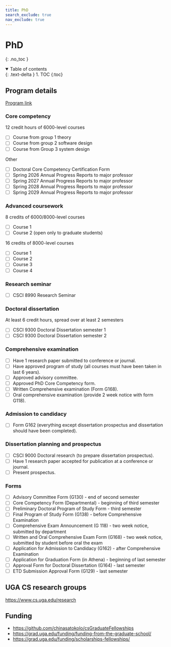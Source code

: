 ```yaml
---
title: PhD
search_exclude: true
nav_exclude: true
---
```


<!-- prettier-ignore-start -->
# PhD
{: .no_toc }

<details open markdown="block">
  <summary>
    Table of contents
  </summary>
  {: .text-delta }
1. TOC
{:toc}
</details>

<!-- prettier-ignore-end -->

## Program details

[Program link](https://computing.uga.edu/doctor-philosophy-computer-science)

### Core competency

12 credit hours of 6000-level courses

-   [ ] Course from group 1 theory
-   [ ] Course from group 2 software design
-   [ ] Course from Group 3 system design

Other

-   [ ] Doctoral Core Competency Certification Form
-   [ ] Spring 2026 Annual Progress Reports to major professor
-   [ ] Spring 2027 Annual Progress Reports to major professor
-   [ ] Spring 2028 Annual Progress Reports to major professor
-   [ ] Spring 2029 Annual Progress Reports to major professor

### Advanced coursework

8 credits of 6000/8000-level courses

-   [ ] Course 1
-   [ ] Course 2 (open only to graduate students)

16 credits of 8000-level courses

-   [ ] Course 1
-   [ ] Course 2
-   [ ] Course 3
-   [ ] Course 4

### Research seminar

-   [ ] CSCI 8990 Research Seminar

### Doctoral dissertation

At least 6 credit hours, spread over at least 2 semesters

-   [ ] CSCI 9300 Doctoral Dissertation semester 1
-   [ ] CSCI 9300 Doctoral Dissertation semester 2

### Comprehensive examination

-   [ ] Have 1 research paper submitted to conference or journal.
-   [ ] Have approved program of study (all courses must have been taken in last 6 years).
-   [ ] Approved advisory committee.
-   [ ] Approved PhD Core Competency form.
-   [ ] Written Comprehensive examination (Form G168).
-   [ ] Oral comprehensive examination (provide 2 week notice with form G118).

### Admission to candidacy

-   [ ] Form G162 (everything except dissertation prospectus and dissertation should have been completed).

### Dissertation planning and prospectus

-   [ ] CSCI 9000 Doctoral research (to prepare dissertation prospectus).
-   [ ] Have 1 research paper accepted for publication at a conference or journal.
-   [ ] Present prospectus.

### Forms

-   [ ] Advisory Committee Form (G130) - end of second semester
-   [ ] Core Competency Form (Departmental) - beginning of third semester
-   [ ] Preliminary Doctoral Program of Study Form - third semester
-   [ ] Final Program of Study Form (G138) - before Comprehensive Examination
-   [ ] Comprehensive Exam Announcement (G 118) - two week notice, submitted by department
-   [ ] Written and Oral Comprehensive Exam Form (G168) - two week notice, submitted by student before oral the exam
-   [ ] Application for Admission to Candidacy (G162) - after Comprehensive Examination
-   [ ] Application for Graduation Form (in Athena) - beginning of last semester
-   [ ] Approval Form for Doctoral Dissertation (G164) - last semester
-   [ ] ETD Submission Approval Form (G129) - last semester

## UGA CS research groups

https://www.cs.uga.edu/research

## Funding

-   https://github.com/chinasatokolo/csGraduateFellowships
-   https://grad.uga.edu/funding/funding-from-the-graduate-school/
-   https://grad.uga.edu/funding/scholarships-fellowships/
